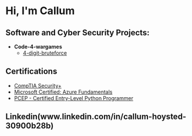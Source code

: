 <h1>Hi, I'm Callum</h1>

<h2>Software and Cyber Security Projects:</h2>

- <b>Code-4-wargames</b>
  - [4-digit-bruteforce](https://github.com/callum-2000/4-digit-bruteforce)


<h2>Certifications</h2>

- [CompTIA Security+](https://www.comptia.org/certifications/security)
- [Microsoft Certified: Azure Fundamentals](https://learn.microsoft.com/en-us/credentials/certifications/azure-fundamentals/)
- [PCEP - Certified Entry-Level Python Programmer](https://pythoninstitute.org/pcep)

<h2>Linkedin(www.linkedin.com/in/callum-hoysted-30900b28b)</h2>

[linkedin]: https://linkedin.com/in/joshmadakor

<!--
**callum-2000/callum-2000** is a ✨ _special_ ✨ repository because its `README.md` (this file) appears on your GitHub profile.

Here are some ideas to get you started:

- 🔭 I’m currently working on ...
- 🌱 I’m currently learning ...
- 👯 I’m looking to collaborate on ...
- 🤔 I’m looking for help with ...
- 💬 Ask me about ...
- 📫 How to reach me: ...
- 😄 Pronouns: ...
- ⚡ Fun fact: ...
-->
